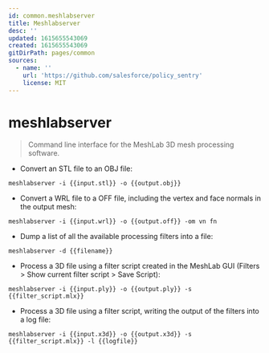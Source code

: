 ```yaml
---
id: common.meshlabserver
title: Meshlabserver
desc: ''
updated: 1615655543069
created: 1615655543069
gitDirPath: pages/common
sources:
  - name: ''
    url: 'https://github.com/salesforce/policy_sentry'
    license: MIT
---
```

# meshlabserver

> Command line interface for the MeshLab 3D mesh processing software.

- Convert an STL file to an OBJ file:

`meshlabserver -i {{input.stl}} -o {{output.obj}}`

- Convert a WRL file to a OFF file, including the vertex and face normals in the output mesh:

`meshlabserver -i {{input.wrl}} -o {{output.off}} -om vn fn`

- Dump a list of all the available processing filters into a file:

`meshlabserver -d {{filename}}`

- Process a 3D file using a filter script created in the MeshLab GUI (Filters > Show current filter script > Save Script):

`meshlabserver -i {{input.ply}} -o {{output.ply}} -s {{filter_script.mlx}}`

- Process a 3D file using a filter script, writing the output of the filters into a log file:

`meshlabserver -i {{input.x3d}} -o {{output.x3d}} -s {{filter_script.mlx}} -l {{logfile}}`

